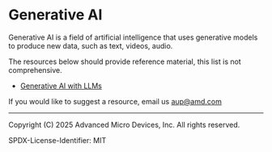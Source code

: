 # Generative AI

Generative AI is a field of artificial intelligence that uses generative models to produce new data, such as text, videos, audio.

The resources below should provide reference material, this list is not comprehensive.

- [Generative AI with LLMs](https://www.deeplearning.ai/courses/generative-ai-with-llms/)

If you would like to suggest a resource, email us aup@amd.com

----------
Copyright (C) 2025 Advanced Micro Devices, Inc. All rights reserved.

SPDX-License-Identifier: MIT